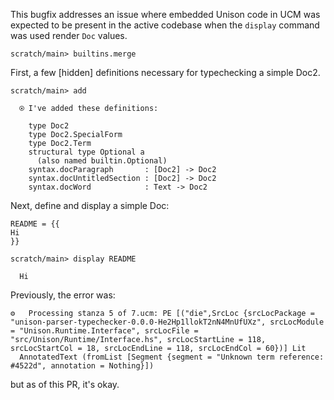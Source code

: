 This bugfix addresses an issue where embedded Unison code in UCM was expected to be present in the active codebase when the `display` command was used render `Doc` values.

``` ucm :hide
scratch/main> builtins.merge

```

First, a few \[hidden\] definitions necessary for typechecking a simple Doc2.

``` ucm
scratch/main> add

  ⍟ I've added these definitions:
  
    type Doc2
    type Doc2.SpecialForm
    type Doc2.Term
    structural type Optional a
      (also named builtin.Optional)
    syntax.docParagraph       : [Doc2] -> Doc2
    syntax.docUntitledSection : [Doc2] -> Doc2
    syntax.docWord            : Text -> Doc2

```

Next, define and display a simple Doc:

``` unison :hide
README = {{
Hi
}}
```

``` ucm
scratch/main> display README

  Hi

```

Previously, the error was:

``` 
⚙️   Processing stanza 5 of 7.ucm: PE [("die",SrcLoc {srcLocPackage = "unison-parser-typechecker-0.0.0-He2Hp1llokT2nN4MnUfUXz", srcLocModule = "Unison.Runtime.Interface", srcLocFile = "src/Unison/Runtime/Interface.hs", srcLocStartLine = 118, srcLocStartCol = 18, srcLocEndLine = 118, srcLocEndCol = 60})] Lit
  AnnotatedText (fromList [Segment {segment = "Unknown term reference: #4522d", annotation = Nothing}])
```

but as of this PR, it's okay.
